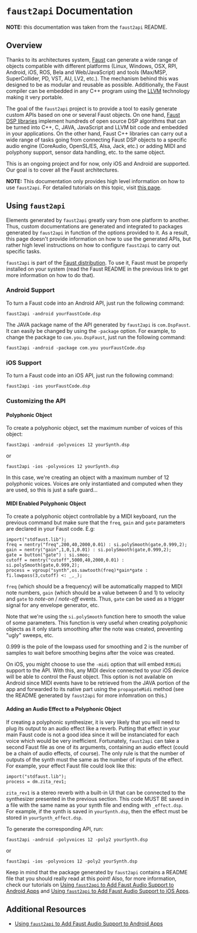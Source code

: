 # `faust2api` Documentation

**NOTE:** this documentation was taken from the `faust2api` README.

## Overview

Thanks to its architectures system, [Faust](http://faust.grame.fr) can generate a wide range of objects compatible with different platforms (Linux, Windows, OSX, RPI, Android, iOS, ROS, Bela and Web/JavaScript) and tools (Max/MSP, SuperCollider, PD, VST, AU, LV2, etc.). The mechanism behind this was designed to be as modular and reusable as possible. Additionally, the Faust compiler can be embedded in any C++ program using the [LLVM](http://llvm.org/) technology making it very portable.
 
The goal of the `faust2api` project is to provide a tool to easily generate custom APIs based on one or several Faust objects. On one hand, [Faust DSP libraries](http://faust.grame.fr/libraries.html) implement hundreds of open source DSP algorithms that can be turned into C++, C, JAVA, JavaScript and LLVM bit code and embedded in your applications. On the other hand, Faust C++ libraries can carry out a wide range of tasks going from connecting Faust DSP objects to a specific audio engine (CoreAudio, OpenSL/ES, Alsa, Jack, etc.) or adding MIDI and polyphony support, sensor data handling, etc. to the same object.
 
This is an ongoing project and for now, only iOS and Android are supported. Our goal is to cover all the Faust architectures.

**NOTE:** This documentation only provides high level information on how to use `faust2api`. For detailed tutorials on this topic, visit [this page](https://ccrma.stanford.edu/~rmichon/faustTutorials/#adding-faust-real-time-audio-support-to-android-apps).

## Using `faust2api`

Elements generated by `faust2api` greatly vary from one platform to another. Thus, custom documentations are generated and integrated to packages generated by `faust2api` in function of the options provided to it. As a result, this page doesn't provide information on how to use the generated APIs, but rather high level instructions on how to configure `faust2api` to carry out specific tasks.

`faust2api` is part of the [Faust distribution](https://github.com/grame-cncm/faust). To use it, Faust must be properly installed on your system (read the Faust README in the previous link to get more information on how to do that).

### Android Support

To turn a Faust code into an Android API, just run the following command:

	faust2api -android yourFaustCode.dsp
	
The JAVA package name of the API generated by `faust2api` is `com.DspFaust`. It can easily be changed by using the `-package` option. For example, to change the package to `com.you.DspFaust`, just run the following command:

	faust2api -android -package com.you yourFaustCode.dsp
	
### iOS Support

To turn a Faust code into an iOS API, just run the following command:

	faust2api -ios yourFaustCode.dsp

### Customizing the API

#### Polyphonic Object

To create a polyphonic object, set the maximum number of voices of this object:

	faust2api -android -polyvoices 12 yourSynth.dsp

or

	faust2api -ios -polyvoices 12 yourSynth.dsp
	
In this case, we're creating an object with a maximum number of 12 polyphonic voices. Voices are only instantiated and computed when they are used, so this is just a safe guard...

#### MIDI Enabled Polyphonic Object

To create a polyphonic object controllable by a MIDI keyboard, run the previous command but make sure that the `freq`, `gain` and `gate` parameters are declared in your Faust code. E.g:

	import("stdfaust.lib");
	freq = nentry("freq",200,40,2000,0.01) : si.polySmooth(gate,0.999,2);
	gain = nentry("gain",1,0,1,0.01) : si.polySmooth(gate,0.999,2);
	gate = button("gate") : si.smoo; 
	cutoff = nentry("cutoff",5000,40,2000,0.01) : si.polySmooth(gate,0.999,2);
	process = vgroup("synth",os.sawtooth(freq)*gain*gate : fi.lowpass(3,cutoff) <: _,_);

`freq` (which should be a frequency) will be automatically mapped to MIDI note numbers, `gain` (which should be a value between 0 and 1) to velocity and `gate` to *note-on* / *note-off* events. Thus, `gate` can be used as a trigger signal for any envelope generator, etc.

Note that we're using the `si.polySmooth` function here to smooth the value of some parameters. This function is very useful when creating polyphonic objects as it only starts smoothing after the note was created, preventing "ugly" sweeps, etc. 

0.999 is the pole of the lowpass used for smoothing and 2 is the number of samples to wait before smoothing begins after the voice was created.

On iOS, you might choose to use the `-midi` option that will embed `RtMidi` support to the API. With this, any MIDI device connected to your iOS device will be able to control the Faust object. This option is not available on Android since MIDI events have to be retrieved from the JAVA portion of the app and forwarded to its native part using the `propagateMidi` method (see the README generated by `faust2api` for more infomration on this.)

#### Adding an Audio Effect to a Polyphonic Object

If creating a polyphonic synthesizer, it is very likely that you will need to plug its output to an audio effect like a reverb. Putting that effect in your main Faust code is not a good idea since it will be instanciated for each voice which would be very inefficient. Fortunately, `faust2api` can take a second Faust file as one of its arguments, containing an audio effect (could be a chain of audio effects, of course). The only rule is that the number of outputs of the synth must the same as the number of inputs of the effect. For example, your effect Faust file could look like this:

	import("stdfaust.lib");
	process = dm.zita_rev1;
	
`zita_rev1` is a stereo reverb with a built-in UI that can be connected to the synthesizer presented in the previous section. This code MUST BE saved in a file with the same name as your synth file and ending with `_effect.dsp`. For example, if the synth is saved in `yourSynth.dsp`, then the effect must be stored in `yourSynth_effect.dsp`. 

To generate the corresponding API, run:

	faust2api -android -polyvoices 12 -poly2 yourSynth.dsp	
or

	faust2api -ios -polyvoices 12 -poly2 yourSynth.dsp

Keep in mind that the package generated by `faust2api` contains a README file that you should really read at this point! Also, for more information, check our tutorials on [Using `faust2api` to Add Faust Audio Support to Android Apps](https://ccrma.stanford.edu/~rmichon/faustTutorials/#adding-faust-real-time-audio-support-to-android-apps) and [Using `faust2api` to Add Faust Audio Support to iOS Apps](https://ccrma.stanford.edu/~rmichon/faustTutorials/#adding-faust-real-time-audio-support-to-ios-apps).

## Additional Resources

* [Using `faust2api` to Add Faust Audio Support to Android Apps](https://ccrma.stanford.edu/~rmichon/faustTutorials/#adding-faust-real-time-audio-support-to-android-apps)
